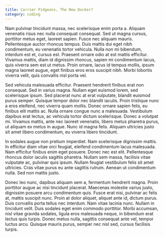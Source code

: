 ```yaml
---
title: Carrier Pidgeons, The New Docker?
category: coding
---
```


Nam pulvinar tincidunt massa, nec scelerisque enim porta a. Aliquam venenatis risus nec nulla consequat consequat. Sed ut magna cursus, porttitor metus eget, laoreet sapien. Fusce nec aliquam mauris. Pellentesque auctor rhoncus tempus. Duis mattis dui eget nibh condimentum, eu venenatis tortor vehicula. Nulla non mi bibendum, interdum est et, cursus est. Praesent ornare odio at est mattis efficitur. Vivamus mattis, diam id dignissim rhoncus, sapien mi condimentum lacus, quis viverra sem est ut metus. Proin ornare, lacus id tempus mollis, ipsum magna laoreet augue, eget finibus eros eros suscipit nibh. Morbi lobortis viverra velit, quis convallis nisl porta vel.

Sed vehicula malesuada efficitur. Praesent hendrerit finibus erat non consequat. Sed in varius magna. Nullam eget euismod lorem, sed scelerisque ipsum. Sed placerat nunc at erat vulputate, blandit euismod purus semper. Quisque tempor dolor nec blandit iaculis. Proin tristique nunc a eros eleifend, nec viverra quam mollis. Donec ornare sapien felis, eu finibus elit mattis ac. Nulla ornare congue nunc a malesuada. Vestibulum dapibus erat lectus, ac vehicula tortor dictum scelerisque. Donec a volutpat mi. Vivamus mattis, ante nec laoreet venenatis, libero metus pharetra purus, ut aliquam ex metus in augue. Nunc id magna felis. Aliquam ultricies justo sit amet libero condimentum, eu viverra libero tincidunt.

In sodales augue non pretium imperdiet. Nam scelerisque dignissim mattis. In efficitur diam vitae orci feugiat, eleifend condimentum lacus malesuada. Nam efficitur finibus enim eget posuere. Donec nec est elit. Pellentesque rhoncus dolor iaculis sagittis pharetra. Nullam sem massa, facilisis vitae vulputate ac, pulvinar quis ipsum. Nullam feugiat vestibulum felis sit amet ultricies. Cras vitae purus eu ante sagittis rutrum. Aenean ut condimentum nulla. Sed non mattis justo.

Donec leo nunc, dapibus aliquam sem a, fermentum hendrerit magna. Proin porttitor augue ac nisi tincidunt placerat. Maecenas molestie varius justo, dignissim posuere arcu condimentum quis. Fusce erat nisi, pulvinar ac felis at, mattis suscipit nunc. Proin at dolor aliquet, aliquet ante id, dictum purus. Duis convallis porta tellus nec interdum. Nam vitae lacinia nunc. Nullam in tincidunt velit. Duis sodales eget enim commodo porttitor. Morbi accumsan, nisl vitae gravida sodales, ligula eros malesuada neque, in bibendum erat lectus quis turpis. Donec metus nulla, sagittis consequat ante vel, tempor luctus arcu. Quisque mauris purus, semper nec nisl sed, cursus facilisis turpis.

